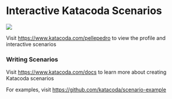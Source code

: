 # Interactive Katacoda Scenarios

[![](http://shields.katacoda.com/katacoda/pellepedro/count.svg)](https://www.katacoda.com/pellepedro "Get your profile on Katacoda.com")

Visit https://www.katacoda.com/pellepedro to view the profile and interactive scenarios

### Writing Scenarios
Visit https://www.katacoda.com/docs to learn more about creating Katacoda scenarios

For examples, visit https://github.com/katacoda/scenario-example
